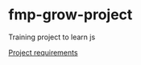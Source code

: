 # fmp-grow-project

Training project to learn js

[Project requirements](https://docs.google.com/spreadsheets/d/14HpWcwR2B61WNpvqaLSRLf19LM_Zoh8JL30DzCFoy-k/edit?usp=sharing)
